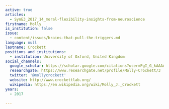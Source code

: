 ```yaml
---
active: true
articles:
  - SynE3_2017_14_moral-flexibility-insights-from-neuroscience
firstname: Molly
is_institution: false
issue:
  - content/issues/brains-that-pull-the-triggers.md
language: null
lastname: Crockett
positions_and_institutions:
  - institution: University of Oxford, United Kingdom
social_channels:
  google_scholar: https://scholar.google.com/citations?user=PgI_G_kAAAAJ&hl=en
  researchgate: https://www.researchgate.net/profile/Molly-Crockett/3
  twitter: '@mollycrockett'
  website: http://www.crockettlab.org/
  wikipedia: https://en.wikipedia.org/wiki/Molly_J._Crockett
years:
  - 2017

---
```

